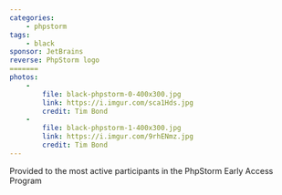 ```yaml
---
categories:
    - phpstorm
tags:
    - black
sponsor: JetBrains
reverse: PhpStorm logo
=======
photos:
    -
        file: black-phpstorm-0-400x300.jpg
        link: https://i.imgur.com/sca1Hds.jpg
        credit: Tim Bond
    -
        file: black-phpstorm-1-400x300.jpg
        link: https://i.imgur.com/9rhENmz.jpg
        credit: Tim Bond
---
```


Provided to the most active participants in the PhpStorm Early Access Program
